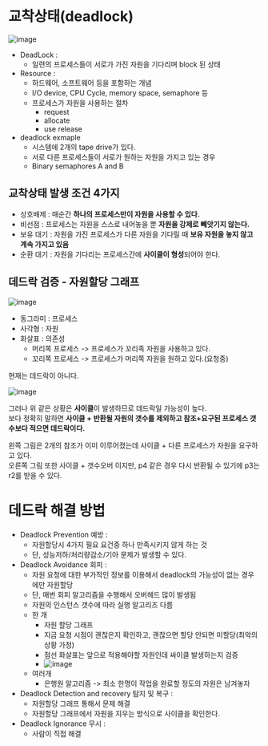 # 교착상태(deadlock) 
  
![image](https://user-images.githubusercontent.com/50267433/141121415-d7ae902d-b495-4cfa-a58d-63050dafa79f.png)   
  
* DeadLock : 
    * 일련의 프로세스들이 서로가 가진 자원을 기다리며 block 된 상태   
* Resource : 
    * 하드웨어, 소프트웨어 등을 포함하는 개념 
    * I/O device, CPU Cycle, memory space, semaphore 등 
    * 프로세스가 자원을 사용하는 절차 
        * request
        * allocate
        * use release
* deadlock exmaple
    * 시스템에 2개의 tape drive가 있다.  
    * 서로 다른 프로세스들이 서로가 원하는 자원을 가지고 있는 경우 
    * Binary semaphores A and B 

## 교착상태 발생 조건 4가지 

* 상호배제 : 매순간 **하나의 프로세스만이 자원을 사용할 수 있다.**      
* 비선점 : 프로세스는 자원을 스스로 내어놓을 뿐 **자원을 강제로 빼앗기지 않는다.**    
* 보유 대기 : 자원을 가진 프로세스가 다른 자원을 기다릴 때 **보유 자원을 놓지 않고 계속 가지고 있음** 
* 순환 대기 : 자원을 기다리는 프로세스간에 **사이클이 형성**되어야 한다.        
   
## 데드락 검증 - 자원할당 그래프  

![image](https://user-images.githubusercontent.com/50267433/141125131-9049ddff-6f24-4d8b-ac97-59f2b86d85df.png)

* 동그라미 : 프로세스   
* 사각형 : 자원     
* 화살표 : 의존성 
    * 머리쪽 프로세스 -> 프로세스가 꼬리족 자원을 사용하고 있다.    
    * 꼬리쪽 프로세스 -> 프로세스가 머리쪽 자원을 원하고 있다.(요청중)     

현재는 데드락이 아니다.  

![image](https://user-images.githubusercontent.com/50267433/141125674-5eee1535-e02b-4321-953e-8543fc77b8d6.png)   
    
그러나 위 같은 상황은 **사이클**이 발생하므로 데드락일 가능성이 높다.     
보다 정확히 말하면 **사이클 + 반환될 자원의 갯수를 제외하고 참조+요구된 프로세스 갯수보다 적으면 데드락이다.**     
      
왼쪽 그림은 2개의 참조가 이미 이루어졌는데 사이클 + 다른 프로세스가 자원을 요구하고 있다.            
오른쪽 그림 또한 사이클 + 갯수오버 이지만, p4 같은 경우 다시 반환될 수 있기에 p3는 r2를 받을 수 있다.       

# 데드락 해결 방법 

* Deadlock Prevention 예방 : 
    * 자원할당시 4가지 필요 요건중 하나 만족시키지 않게 하는 것 
    * 단, 성능저하/처리량감소/기아 문제가 발생할 수 있다.    
* Deadlock Avoidance 회피 : 
    * 자원 요청에 대한 부가적인 정보를 이용해서 deadlock의 가능성이 없는 경우에만 자원할당   
    * 단, 매번 회피 알고리즘을 수행해서 오버헤드 많이 발생됨 
    * 자원의 인스턴스 갯수에 따라 실행 알고리즈 다름 
    * 한 개 
        * 자원 할당 그래프 
        * 지금 요청 시점이 괜찮은지 확인하고, 괜찮으면 할당 안되면 미할당(최악의 상황 가정)   
        * 점선 화살표는 앞으로 적용해야할 자원인데 싸이클 발생하는지 검증 
        * ![image](https://user-images.githubusercontent.com/50267433/141129131-b782f679-3a84-4097-8433-19127f7ba165.png)
    * 여러개 
        * 은행원 알고리즘 -> 최소 한명이 작업을 완료할 정도의 자원은 남겨놓자 
* Deadlock Detection and recovery 탐지 및 복구 : 
    * 자원할당 그래프 통해서 문제 해결     
    * 자원할당 그래프에서 자원을 지우는 방식으로 사이클을 확인한다.   
* Deadlock Ignorance 무시 :   
    * 사람이 직접 해결   
  


        

